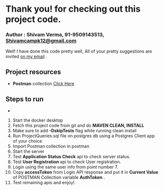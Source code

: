 # Thank you! for checking out this project code.

### Author : Shivam Verma, 91-9509143513, [Shivamcampk12@gmail.com](mailto://Shivamcampk12@gmail.com)

Well! I have done this code pretty well, All of your pretty suggestions are invited [on my email](mailto://Shivamcampk12@gmail.com) .

## Project resources

- **Postman** collection [Click Here](Agridence-Demo-Spring-Security.postman_collection.json)


## Steps to run
- 
1. Start the docker desktop
2. Fetch this project code from git and do **MAVEN CLEAN, INSTALL**
3. Make sure to add **-DskipTests** flag while running clean install
4. Run ProjectQueries.sql file on postgres db using a Postgres Client app of your choice
4. Import Postman collection in postman
5. Start the server
6. Test **Application Status Check** api to check server status.
7. Test **User Registration** api to check User registration.
8. Login using the same user info from point number 7.
9. Copy **accessToken** from Login API response and put it in **Current Value** of POSTMAN Collection variable **AuthToken** .
10. Test remaining apis and enjoy!.